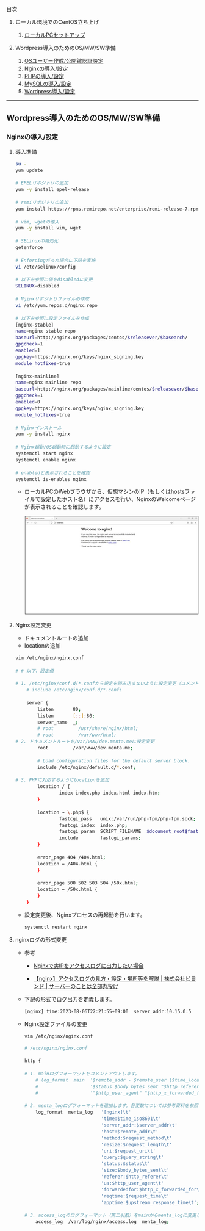 目次  
1. ローカル環境でのCentOS立ち上げ
   1. [ローカルPCセットアップ](./1_vagrant-setting.md)

2. Wordpress導入のためのOS/MW/SW準備
   1. [OSユーザー作成/公開鍵認証設定](./2-1_ssh-setting.md)
   2. [Nginxの導入/設定](./2-2_nginx-setting.md)
   3. [PHPの導入/設定](./2-3_php-setting.md)
   4. [MySQLの導入/設定](./2-4_mysql-setting.md)
   5. [Wordpress導入/設定](./2-5_wordpress-setting.md)
---

## Wordpress導入のためのOS/MW/SW準備

### Nginxの導入/設定

1. 導入準備
    
    ```bash
    su -
    yum update

    # EPELリポジトリの追加
    yum -y install epel-release

    # remiリポジトリの追加
    yum install https://rpms.remirepo.net/enterprise/remi-release-7.rpm

    # vim, wgetの導入
    yum -y install vim, wget
    
    # SELinuxの無効化
    getenforce

    # Enforcingだった場合に下記を実施
    vi /etc/selinux/config
    
    # 以下を参照に値をdisabledに変更
    SELINUX=disabled
    
    # Nginxリポジトリファイルの作成
    vi /etc/yum.repos.d/nginx.repo

    # 以下を参照に設定ファイルを作成
    [nginx-stable]
    name=nginx stable repo
    baseurl=http://nginx.org/packages/centos/$releasever/$basearch/
    gpgcheck=1
    enabled=1
    gpgkey=https://nginx.org/keys/nginx_signing.key
    module_hotfixes=true
    
    [nginx-mainline]
    name=nginx mainline repo
    baseurl=http://nginx.org/packages/mainline/centos/$releasever/$basearch/
    gpgcheck=1
    enabled=0
    gpgkey=https://nginx.org/keys/nginx_signing.key
    module_hotfixes=true
    
    # Nginxインストール
    yum -y install nginx

    # Nginx起動/OS起動時に起動するように設定
    systemctl start nginx
    systemctl enable nginx

    # enabledと表示されることを確認
    systemctl is-enables nginx
    ```
    
    - ローカルPCのWebブラウザから、仮想マシンのIP（もしくはhostsファイルで設定したホスト名）にアクセスを行い、NginxのWelcomeページが表示されることを確認します。
        
        ![2.jpg](../images/2.jpg)
        
2. Nginx設定変更
    - ドキュメントルートの追加
    - locationの追加
    
    ```bash
    vim /etc/nginx/nginx.conf
    
    # # 以下、設定値

    # 1. /etc/nginx/conf.d/*.confから設定を読み込まないように設定変更（コメントアウト）
        # include /etc/nginx/conf.d/*.conf;

        server {
            listen       80;
            listen       [::]:80;
            server_name  _;
            # root         /usr/share/nginx/html;
            # root         /var/www/html;
    # 2. ドキュメントルートを/var/www/dev.menta.meに設定変更
            root         /var/www/dev.menta.me;
    
            # Load configuration files for the default server block.
            include /etc/nginx/default.d/*.conf;
    
    # 3. PHPに対応するようにlocationを追加
            location / {
                    index index.php index.html index.htm;
            }
    
            location ~ \.php$ {
                    fastcgi_pass   unix:/var/run/php-fpm/php-fpm.sock;
                    fastcgi_index  index.php;
                    fastcgi_param  SCRIPT_FILENAME  $document_root$fastcgi_script_name;
                    include        fastcgi_params;
            }
    
            error_page 404 /404.html;
            location = /404.html {
            }
    
            error_page 500 502 503 504 /50x.html;
            location = /50x.html {
            }
        }
    ```
    
    - 設定変更後、Nginxプロセスの再起動を行います。
        
        ```bash
        systemctl restart nginx
        ```
        
3. nginxログの形式変更
    - 参考
        
        - [Nginxで実IPをアクセスログに出力したい場合](https://wiki.adachin.me/archives/1001)
        
        - [【nginx】アクセスログの見方・設定・場所等を解説 | 株式会社ビヨンド | サーバーのことは全部丸投げ](https://beyondjapan.com/blog/2024/02/nginx-access-log/)
        
    - 下記の形式でログ出力を定義します。
        
        ```bash
        [nginx] time:2023-08-06T22:21:55+09:00  server_addr:10.15.0.5   host:216.244.66.233     method:GETreqsize:217     uri:/?p=2802    query:p=2802    status:301      size:5  referer:-       ua:Mozilla/5.0 (compatible; DotBot/1.2; +https://opensiteexplorer.org/dotbot; help@moz.com)       forwardedfor:-    reqtime:0.190   apptime:0.188
        ```
        
    - Nginx設定ファイルの変更
        
        ```bash
        vim /etc/nginx/nginx.conf
        ```

        ```bash
        # /etc/nginx/nginx.conf

        http {
        
        # 1. mainログフォーマットをコメントアウトします。
            # log_format  main  '$remote_addr - $remote_user [$time_local] "$request" '
            #                   '$status $body_bytes_sent "$http_referer" '
            #                   '"$http_user_agent" "$http_x_forwarded_for"';
        
        # 2. menta_logログフォーマットを追加します。各変数については参考資料を参照してください。
            log_format  menta_log   '[nginx]\t'
                                    'time:$time_iso8601\t'
                                    'server_addr:$server_addr\t'
                                    'host:$remote_addr\t'
                                    'method:$request_method\t'
                                    'resize:$request_length\t'
                                    'uri:$request_uri\t'
                                    'query:$query_string\t'
                                    'status:$status\t'
                                    'size:$body_bytes_sent\t'
                                    'referer:$http_referer\t'
                                    'ua:$http_user_agent\t'
                                    'forwardedfor:$http_x_forwarded_for\t'
                                    'reqtime:$request_time\t'
                                    'apptime:$upstream_response_time\t';
        
        # 3. access_logのログフォーマット（第二引数）をmainからmenta_logに変更します。
            access_log  /var/log/nginx/access.log  menta_log;
        
        ```